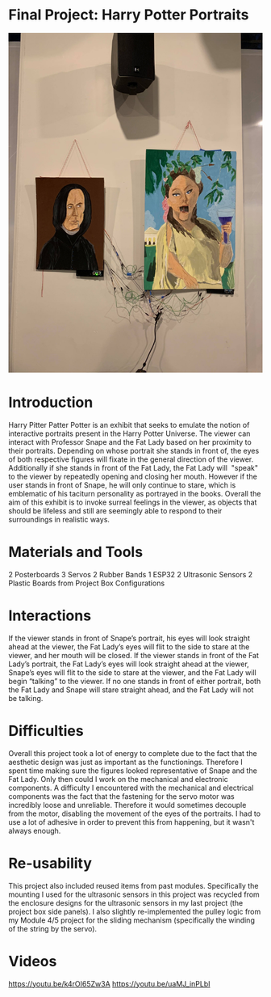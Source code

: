 # Final Project: Harry Potter Portraits

![Portrai](/79308344_962915727435305_7591679000070586368_n.jpg)

# Introduction
Harry Pitter Patter Potter is an exhibit that seeks to emulate the notion of interactive portraits present in the Harry Potter Universe. The viewer can interact with Professor Snape and the Fat Lady based on her proximity to their portraits. Depending on whose portrait she stands in front of, the eyes of both respective figures will fixate in the general direction of the viewer. Additionally if she stands in front of the Fat Lady, the Fat Lady will  "speak" to the viewer by repeatedly opening and closing her mouth. However if the user stands in front of Snape, he will only continue to stare, which is emblematic of his taciturn personality as portrayed in the books. Overall the aim of this exhibit is to invoke surreal feelings in the viewer, as objects that should be lifeless and still are seemingly able to respond to their surroundings in realistic ways. 

# Materials and Tools
2 Posterboards
3 Servos
2 Rubber Bands
1 ESP32
2 Ultrasonic Sensors
2 Plastic Boards from Project Box Configurations

# Interactions
If the viewer stands in front of Snape’s portrait, his eyes will look straight ahead at the viewer, the Fat Lady’s eyes will flit to the side to stare at the viewer, and her mouth will be closed. If the viewer stands in front of the Fat Lady’s portrait, the Fat Lady’s eyes will look straight ahead at the viewer, Snape’s eyes will flit to the side to stare at the viewer, and the Fat Lady will begin “talking” to the viewer. If no one stands in front of either portrait, both the Fat Lady and Snape will stare straight ahead, and the Fat Lady will not be talking.

# Difficulties
Overall this project took a lot of energy to complete due to the fact that the aesthetic design was just as important as the functionings. Therefore I spent time making sure the figures looked representative of Snape and the Fat Lady. Only then could I work on the mechanical and electronic components.
A difficulty I encountered with the mechanical and electrical components was the fact that the fastening for the servo motor was incredibly loose and unreliable. Therefore it would sometimes decouple from the motor, disabling the movement of the eyes of the portraits. I had to use a lot of adhesive in order to prevent this from happening, but it wasn't always enough.

# Re-usability
This project also included reused items from past modules. Specifically the mounting I used for the ultrasonic sensors in this project was recycled from the enclosure designs for the ultrasonic sensors in my last project (the project box side panels). I also slightly re-implemented the pulley logic from my Module 4/5 project for the sliding mechanism (specifically the winding of the string by the servo).

# Videos
https://youtu.be/k4rOI65Zw3A
https://youtu.be/uaMJ_inPLbI


